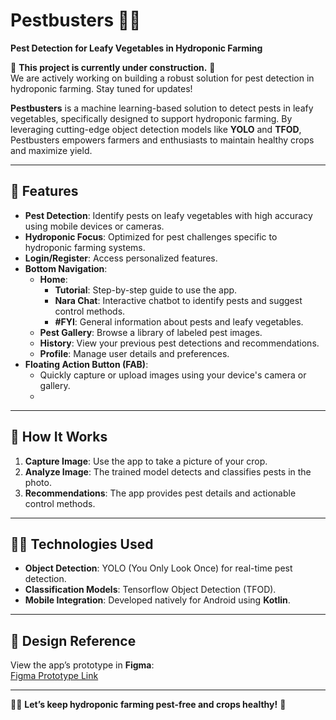 # **Pestbusters 🌱🐛**  

**Pest Detection for Leafy Vegetables in Hydroponic Farming**  

🚧 **This project is currently under construction.** 🚧  
We are actively working on building a robust solution for pest detection in hydroponic farming. Stay tuned for updates!  

**Pestbusters** is a machine learning-based solution to detect pests in leafy vegetables, specifically designed to support hydroponic farming. By leveraging cutting-edge object detection models like **YOLO** and **TFOD**, Pestbusters empowers farmers and enthusiasts to maintain healthy crops and maximize yield.  

---

## **📱 Features**  

- **Pest Detection**: Identify pests on leafy vegetables with high accuracy using mobile devices or cameras.  
- **Hydroponic Focus**: Optimized for pest challenges specific to hydroponic farming systems.  
- **Login/Register**: Access personalized features. 
- **Bottom Navigation**:   
   - **Home**:  
     - **Tutorial**: Step-by-step guide to use the app.  
     - **Nara Chat**: Interactive chatbot to identify pests and suggest control methods.  
     - **#FYI**: General information about pests and leafy vegetables.  
   - **Pest Gallery**: Browse a library of labeled pest images.  
   - **History**: View your previous pest detections and recommendations.  
   - **Profile**: Manage user details and preferences.  
- **Floating Action Button (FAB)**:  
   - Quickly capture or upload images using your device's camera or gallery.
   - 
---

## **🚀 How It Works**  

1. **Capture Image**: Use the app to take a picture of your crop.  
2. **Analyze Image**: The trained model detects and classifies pests in the photo.  
3. **Recommendations**: The app provides pest details and actionable control methods.  

---

## **🧑‍💻 Technologies Used**  

- **Object Detection**: YOLO (You Only Look Once) for real-time pest detection.  
- **Classification Models**: Tensorflow Object Detection (TFOD).   
- **Mobile Integration**: Developed natively for Android using **Kotlin**.  

---


## **🎨 Design Reference**  

View the app’s prototype in **Figma**:  
[Figma Prototype Link](https://www.figma.com/proto/HJwNZWeUzTQiE8P6XFQm8f/PESTBUSTERS?node-id=43-77&node-type=canvas&t=S8zvcDTiEUDX3EIn-1&scaling=scale-down&content-scaling=fixed&page-id=0%3A1&starting-point-node-id=43%3A49&share=1)  

---

🌱🐛 **Let’s keep hydroponic farming pest-free and crops healthy!** 🚀  
